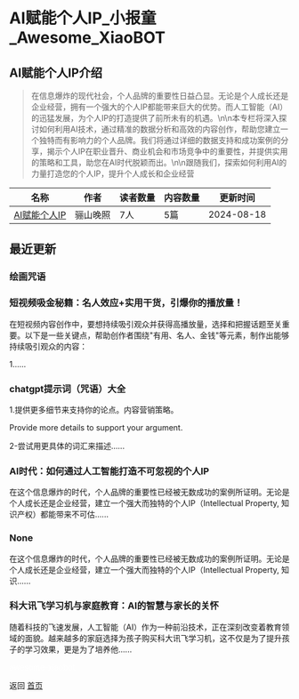 # AI赋能个人IP_小报童_Awesome_XiaoBOT

## AI赋能个人IP介绍
> 在信息爆炸的现代社会，个人品牌的重要性日益凸显。无论是个人成长还是企业经营，拥有一个强大的个人IP都能带来巨大的优势。而人工智能（AI）的迅猛发展，为个人IP的打造提供了前所未有的机遇。\n\n本专栏将深入探讨如何利用AI技术，通过精准的数据分析和高效的内容创作，帮助您建立一个独特而有影响力的个人品牌。我们将通过详细的数据支持和成功案例的分享，揭示个人IP在职业晋升、商业机会和市场竞争中的重要性，并提供实用的策略和工具，助您在AI时代脱颖而出。\n\n跟随我们，探索如何利用AI的力量打造您的个人IP，提升个人成长和企业经营  
  


|名称|作者|读者数量|内容数量|更新时间|
|---|---|---|---|---|
|[AI赋能个人IP](https://xiaobot.net/p/aigc029?refer=9c3f1c95-a052-465a-9902-f6d75080262a)|骊山晚照|7人|5篇|2024-08-18|

## 最近更新
### 绘画咒语

### 短视频吸金秘籍：名人效应+实用干货，引爆你的播放量！

在短视频内容创作中，要想持续吸引观众并获得高播放量，选择和把握话题至关重要。以下是一些关键点，帮助创作者围绕"有用、名人、金钱"等元素，制作出能够持续吸引观众的内容：

1......

### chatgpt提示词（咒语）大全

1.提供更多细节来支持你的论点。内容营销策略。

Provide more details to support your argument.

2-尝试用更具体的词汇来描述......

### AI时代：如何通过人工智能打造不可忽视的个人IP

在这个信息爆炸的时代，个人品牌的重要性已经被无数成功的案例所证明。无论是个人成长还是企业经营，建立一个强大而独特的个人IP（Intellectual
Property, 知识产权）都能带来不可估......

### None

在这个信息爆炸的时代，个人品牌的重要性已经被无数成功的案例所证明。无论是个人成长还是企业经营，建立一个强大而独特的个人IP（Intellectual
Property, 知识......

### 科大讯飞学习机与家庭教育：AI的智慧与家长的关怀

随着科技的飞速发展，人工智能（AI）作为一种前沿技术，正在深刻改变着教育领域的面貌。越来越多的家庭选择为孩子购买科大讯飞学习机，这不仅是为了提升孩子的学习效果，更是为了培养他......


<a href="https://github.com/Reno9527/awesome-xiaobot" style="color: white; text-decoration: none;">awesome-xiaobot</a>

返回 [首页](../README.md)
